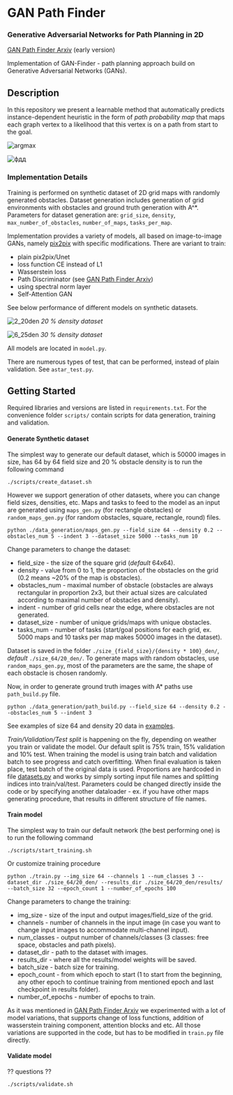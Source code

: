 # GAN Path Finder
### Generative  Adversarial  Networks  for  Path  Planning  in  2D

[GAN Path Finder Arxiv](https://arxiv.org/abs/1908.01499) (early version)

Implementation of GAN-Finder - path planning approach build on Generative Adversarial Networks (GANs).

## Description

In this repository we present a learnable method that automatically predicts instance-dependent heuristic in the form of *path probability map* that maps each graph vertex to a likelihood that this vertex is on a path from start to the goal.

![argmax](https://user-images.githubusercontent.com/17624024/95698777-5ef30f00-0c4b-11eb-8cff-e5ed2a220baf.png)

![фдд](https://user-images.githubusercontent.com/17624024/96375936-cbf33100-1184-11eb-864f-6a0d89057e0c.jpg)

### Implementation Details

Training is performed on synthetic dataset of 2D grid maps with randomly generated obstacles.  Dataset generation includes generation of grid environments with obstacles and ground truth generation with A^*. Parameters for dataset generation are: `grid_size`, `density`, `max_number_of_obstacles`, `number_of_maps`, `tasks_per_map`.


Implementation provides a variety of models, all based on image-to-image GANs, namely [pix2pix](https://phillipi.github.io/pix2pix/) with specific modifications. There are variant to train:
* plain pix2pix/Unet
* loss function CE instead of L1
* Wasserstein loss
* Path Discriminator (see [GAN Path Finder Arxiv](https://arxiv.org/abs/1908.01499))
* using spectral norm layer
* Self-Attention GAN

See below performance of different models on synthetic datasets.

![2_20den](https://user-images.githubusercontent.com/17624024/95699471-2e13d980-0c4d-11eb-867b-0f2e36f43c79.png)
*20 % density dataset*

![6_25den](https://user-images.githubusercontent.com/17624024/95699524-526fb600-0c4d-11eb-8266-b616aa16e826.png)
*30 % density dataset*

All models are located in `model.py`.

There are numerous types of test, that can be performed, instead of plain validation. See `astar_test.py`.


## Getting Started

Required libraries and versions are listed in `requirements.txt`. For the convenience folder `scripts/` contain scripts for data generation, training and validation.

#### Generate Synthetic dataset

The simplest way to generate our default dataset, which is 50000 images in size, has 64 by 64 field size and 20 % obstacle density is to run the following command
```
./scripts/create_dataset.sh
```
However we support generation of other datasets, where you can change field sizes, densities, etc.
Maps and tasks to feed to the model as an input are generated using `maps_gen.py` (for rectangle obstacles) or `random_maps_gen.py` (for random obstacles, square, rectangle, round) files. 

```
python ./data_generation/maps_gen.py --field_size 64 --density 0.2 --obstacles_num 5 --indent 3 --dataset_size 5000 --tasks_num 10
```
Change parameters to change the dataset: 
+ field_size - the size of the square grid (_default_ 64x64).
+ density - value from 0 to 1, the proportion of the obstacles on the grid (0.2 means ~20% of the map is obstacles).
+ obstacles_num - maximal number of obstacle (obstacles are always rectangular in proportion 2x3, but their actual sizes are calculated according to maximal number of obstacles and density).
+ indent - number of grid cells near the edge, where obstacles are not generated. 
+ dataset_size - number of unique grids/maps with unique obstacles.
+ tasks_num - number of tasks (start/goal positions for each grid, ex. 5000 maps and 10 tasks per map makes 50000 images in the dataset).

Dataset is saved in the folder `./size_{field_size}/{density * 100}_den/`, _default_ `./size_64/20_den/`.
To generate maps with random obstacles, use `random_maps_gen.py`, most of the parameters are the same, the shape of each obstacle is chosen randomly. 

Now, in order to generate ground truth images with A* paths use `path_build.py` file. 

```
python ./data_generation/path_build.py --field_size 64 --density 0.2 --obstacles_num 5 --indent 3
```

See examples of size 64 and density 20 data in [examples](https://github.com/PathPlanning/GAN-Path-Finder/tree/master/examples/size_64/20_den).

*Train/Validation/Test split* is happening on the fly, depending on weather you train or validate the model. Our default split is 75% train, 15% validation and 10% test. When training the model is using train batch and validation batch to see progress and catch overfitting. When final evaluation is taken place, test batch of the original data is used. 
Proportions are hardcoded in file [datasets.py](https://github.com/PathPlanning/GAN-Path-Finder/blob/master/datasets.py) and works by simply sorting input file names and splitting indices into train/val/test. Parameters could be changed directly inside the code or by specifying another dataloader - ex. if you have other maps generating procedure, that results in different structure of file names. 

#### Train model
The simplest way to train our default network (the best performing one) is to run the following command

```
./scripts/start_training.sh
```
Or customize training procedure

```
python ./train.py --img_size 64 --channels 1 --num_classes 3 --dataset_dir ./size_64/20_den/ --results_dir ./size_64/20_den/results/ --batch_size 32 --epoch_count 1 --number_of_epochs 100
```

Change parameters to change the training: 
+ img_size - size of the input and output images/field_size of the grid.
+ channels - number of channels in the input image (in case you want to change input images to accommodate multi-channel input).
+ num_classes - output number of channels/classes (3 classes: free space, obstacles and path pixels).
+ dataset_dir - path to the dataset with images.
+ results_dir - where all the results/model weights will be saved.
+ batch_size - batch size for training.
+ epoch_count - from which epoch to start (1 to start from the beginning, any other epoch to continue training from mentioned epoch and last checkpoint in results folder).
+ number_of_epochs - number of epochs to train.

As it was mentioned in [GAN Path Finder Arxiv](https://arxiv.org/abs/1908.01499) we experimented with a lot of model variations, that supports change of loss functions, addition of wasserstein training component, attention blocks and etc. All those variations are supported in the code, but has to be modified in `train.py` file directly. 


#### Validate model

?? questions ??
```
./scripts/validate.sh
```
